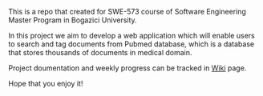 This is a repo that created for SWE-573 course of Software Engineering Master Program in Bogazici University.

In this project we aim to develop a web application which will enable users to search and tag documents from Pubmed database, which is a database that stores thousands of documents in medical domain.

Project doumentation and weekly progress can be tracked in [Wiki](https://github.com/kenankural/SWE-573---Software-Development-Practice-Repo/wiki) page.

Hope that you enjoy it!
